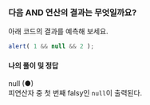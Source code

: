 ### 다음 AND 연산의 결과는 무엇일까요?
아래 코드의 결과를 예측해 보세요.
```javaScript
alert( 1 && null && 2 );
```

#### 나의 풀이 및 정답

null (●) <br/>
피연산자 중 첫 번째 falsy인 `null`이 출력된다. 